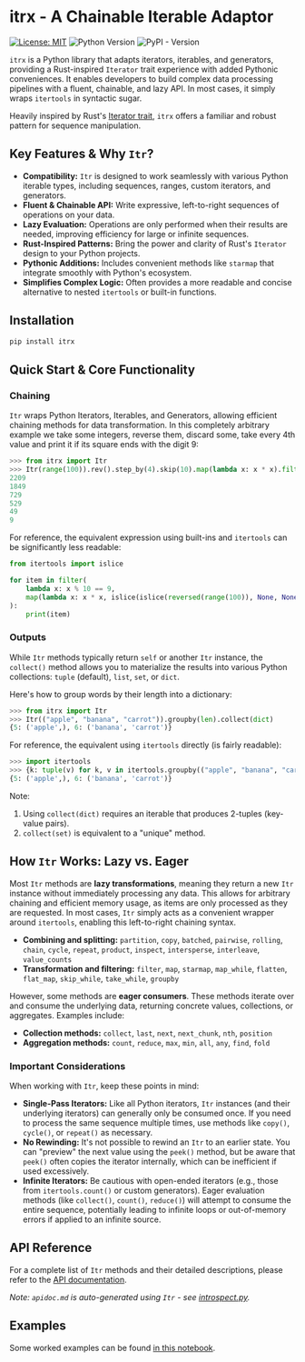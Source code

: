 # itrx - A Chainable Iterable Adaptor

[![License: MIT](https://img.shields.io/badge/License-MIT-yellow.svg)](https://opensource.org/licenses/MIT)
![Python Version](https://img.shields.io/python/required-version-toml?tomlFilePath=https://raw.githubusercontent.com/virgesmith/itrx/refs/heads/main/pyproject.toml)
![PyPI - Version](https://img.shields.io/pypi/v/itrx)


`itrx` is a Python library that adapts iterators, iterables, and generators, providing a Rust-inspired `Iterator` trait experience with added Pythonic conveniences. It enables developers to build complex data processing pipelines with a fluent, chainable, and lazy API. In most cases, it simply wraps `itertools` in syntactic sugar.

Heavily inspired by Rust's [Iterator trait](https://doc.rust-lang.org/std/iter/trait.Iterator.html), `itrx` offers a familiar and robust pattern for sequence manipulation.

## Key Features & Why `Itr`?

*   **Compatibility:** `Itr` is designed to work seamlessly with various Python iterable types, including sequences, ranges, custom iterators, and generators.
*   **Fluent & Chainable API:** Write expressive, left-to-right sequences of operations on your data.
*   **Lazy Evaluation:** Operations are only performed when their results are needed, improving efficiency for large or infinite sequences.
*   **Rust-Inspired Patterns:** Bring the power and clarity of Rust's `Iterator` design to your Python projects.
*   **Pythonic Additions:** Includes convenient methods like `starmap` that integrate smoothly with Python's ecosystem.
*   **Simplifies Complex Logic:** Often provides a more readable and concise alternative to nested `itertools` or built-in functions.


## Installation

```sh
pip install itrx
```

## Quick Start & Core Functionality

### Chaining

`Itr` wraps Python Iterators, Iterables, and Generators, allowing efficient chaining methods for data transformation.
In this completely arbitrary example we take some integers, reverse them, discard some, take every 4th value and
print it if its square ends with the digit 9:

```py
>>> from itrx import Itr
>>> Itr(range(100)).rev().step_by(4).skip(10).map(lambda x: x * x).filter(lambda x: x % 10 == 9).for_each(print)
2209
1849
729
529
49
9

```

For reference, the equivalent expression using built-ins and `itertools` can be significantly less readable:

```python
from itertools import islice

for item in filter(
    lambda x: x % 10 == 9,
    map(lambda x: x * x, islice(islice(reversed(range(100)), None, None, 4), 10, None)),
):
    print(item)

```

### Outputs

While `Itr` methods typically return `self` or another `Itr` instance, the `collect()` method allows you to materialize the results into various Python collections: `tuple` (default), `list`, `set`, or `dict`.

Here's how to group words by their length into a dictionary:

```python
>>> from itrx import Itr
>>> Itr(("apple", "banana", "carrot")).groupby(len).collect(dict)
{5: ('apple',), 6: ('banana', 'carrot')}

```

For reference, the equivalent using `itertools` directly (is fairly readable):

```py
>>> import itertools
>>> {k: tuple(v) for k, v in itertools.groupby(("apple", "banana", "carrot"), key=len)}
{5: ('apple',), 6: ('banana', 'carrot')}


```

Note:
1. Using `collect(dict)` requires an iterable that produces 2-tuples (key-value pairs).
2. `collect(set)` is equivalent to a "unique" method.

## How `Itr` Works: Lazy vs. Eager

Most `Itr` methods are **lazy transformations**, meaning they return a new `Itr` instance without immediately processing any data. This allows for arbitrary chaining and efficient memory usage, as items are only processed as they are requested. In most cases, `Itr` simply acts as a convenient wrapper around `itertools`, enabling this left-to-right chaining syntax.

- **Combining and splitting:**  `partition`, `copy`, `batched`, `pairwise`, `rolling`, `chain`, `cycle`, `repeat`, `product`, `inspect`, `intersperse`, `interleave`, `value_counts`
- **Transformation and filtering:** `filter`, `map`, `starmap`, `map_while`, `flatten`, `flat_map`, `skip_while`, `take_while`, `groupby`

However, some methods are **eager consumers**. These methods iterate over and consume the underlying data, returning concrete values, collections, or aggregates. Examples include:

*   **Collection methods:** `collect`, `last`, `next`, `next_chunk`, `nth`, `position`
*   **Aggregation methods:** `count`, `reduce`, `max`, `min`, `all`, `any`, `find`, `fold`

### Important Considerations

When working with `Itr`, keep these points in mind:

*   **Single-Pass Iterators:** Like all Python iterators, `Itr` instances (and their underlying iterators) can generally only be consumed once. If you need to process the same sequence multiple times, use methods like `copy()`, `cycle()`, or `repeat()` as necessary.
*   **No Rewinding:** It's not possible to rewind an `Itr` to an earlier state. You can "preview" the next value using the `peek()` method, but be aware that `peek()` often copies the iterator internally, which can be inefficient if used excessively.
*   **Infinite Iterators:** Be cautious with open-ended iterators (e.g., those from `itertools.count()` or custom generators). Eager evaluation methods (like `collect()`, `count()`, `reduce()`) will attempt to consume the entire sequence, potentially leading to infinite loops or out-of-memory errors if applied to an infinite source.

## API Reference

For a complete list of `Itr` methods and their detailed descriptions, please refer to the [API documentation](./doc/apidoc.md).

*Note: `apidoc.md` is auto-generated using `Itr` - see [introspect.py](src/scripts/introspect.py).*

## Examples

Some worked examples can be found [in this notebook](./doc/examples.ipynb).
